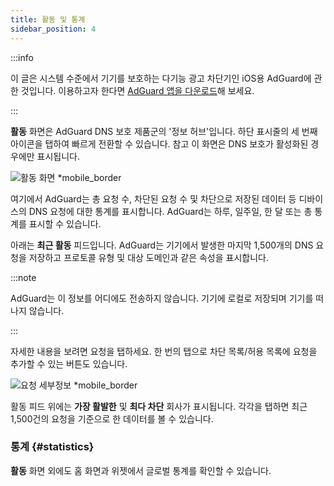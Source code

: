 ```yaml
---
title: 활동 및 통계
sidebar_position: 4
---
```


:::info

이 글은 시스템 수준에서 기기를 보호하는 다기능 광고 차단기인 iOS용 AdGuard에 관한 것입니다. 이용하고자 한다면 [AdGuard 앱을 다운로드](https://agrd.io/download-kb-adblock)해 보세요.

:::

**활동** 화면은 AdGuard DNS 보호 제품군의 '정보 허브'입니다. 하단 표시줄의 세 번째 아이콘을 탭하여 빠르게 전환할 수 있습니다. 참고 이 화면은 DNS 보호가 활성화된 경우에만 표시됩니다.

![활동 화면 \*mobile\_border](https://cdn.adtidy.org/content/github/ad_blocker/ios/activity.png)

여기에서 AdGuard는 총 요청 수, 차단된 요청 수 및 차단으로 저장된 데이터 등 디바이스의 DNS 요청에 대한 통계를 표시합니다. AdGuard는 하루, 일주일, 한 달 또는 총 통계를 표시할 수 있습니다.

아래는 **최근 활동** 피드입니다. AdGuard는 기기에서 발생한 마지막 1,500개의 DNS 요청을 저장하고 프로토콜 유형 및 대상 도메인과 같은 속성을 표시합니다.

:::note

AdGuard는 이 정보를 어디에도 전송하지 않습니다. 기기에 로컬로 저장되며 기기를 떠나지 않습니다.

:::

자세한 내용을 보려면 요청을 탭하세요. 한 번의 탭으로 차단 목록/허용 목록에 요청을 추가할 수 있는 버튼도 있습니다.

![요청 세부정보 \*mobile\_border](https://cdn.adtidy.org/public/Adguard/kb/iOS/features/request_info_en.jpeg)

활동 피드 위에는 **가장 활발한** 및 **최다 차단** 회사가 표시됩니다. 각각을 탭하면 최근 1,500건의 요청을 기준으로 한 데이터를 볼 수 있습니다.

### 통계 {#statistics}

**활동** 화면 외에도 홈 화면과 위젯에서 글로벌 통계를 확인할 수 있습니다.
